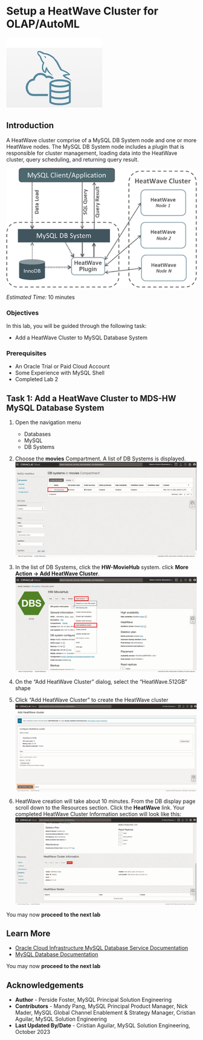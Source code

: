 # Setup a HeatWave Cluster for OLAP/AutoML

![mysql heatwave](./images/mysql-heatwave-logo.jpg "mysql heatwave")

## Introduction

A HeatWave cluster comprise of a MySQL DB System node and one or more HeatWave nodes. The MySQL DB System node includes a plugin that is responsible for cluster management, loading data into the HeatWave cluster, query scheduling, and returning query result.

![heatwave architect](./images/mysql-heatwave-architecture.png "heatwave architect ")

_Estimated Time:_ 10 minutes

### Objectives

In this lab, you will be guided through the following task:

- Add a HeatWave Cluster to MySQL Database System

### Prerequisites

- An Oracle Trial or Paid Cloud Account
- Some Experience with MySQL Shell
- Completed Lab 2

## Task 1: Add a HeatWave Cluster to MDS-HW MySQL Database System

1. Open the navigation menu
    - Databases
    - MySQL
    - DB Systems
2. Choose the **movies** Compartment. A list of DB Systems is displayed.
    ![navigation mysql with instance](./images/navigation-mysql-with-instance.png "navigation mysql with instance")

3. In the list of DB Systems, click the **HW-MovieHub** system. click **More Action ->  Add HeatWave Cluster**.
    ![mysql more actions add cluster](./images/mysql-more-actions-add-cluster.png " mysql more actions add cluster")

4. On the “Add HeatWave Cluster” dialog, select the “HeatWave.512GB” shape

5. Click “Add HeatWave Cluster” to create the HeatWave cluster
    ![mysql apply cluster](./images/mysql-apply-cluster.png " mysql apply cluster")

6. HeatWave creation will take about 10 minutes. From the DB display page scroll down to the Resources section. Click the **HeatWave** link. Your completed HeatWave Cluster Information section will look like this:
    ![mysql creating cluster](./images/mysql-creating-cluster.png "mysql creating cluster ")

You may now **proceed to the next lab**

## Learn More

- [Oracle Cloud Infrastructure MySQL Database Service Documentation](https://docs.cloud.oracle.com/en-us/iaas/MySQL-database)
- [MySQL Database Documentation](https://www.MySQL.com)

You may now **proceed to the next lab**

## Acknowledgements

- **Author** - Perside Foster, MySQL Principal Solution Engineering
- **Contributors** - Mandy Pang, MySQL Principal Product Manager,  Nick Mader, MySQL Global Channel Enablement & Strategy Manager, Cristian Aguilar, MySQL Solution Engineering
- **Last Updated By/Date** - Cristian Aguilar, MySQL Solution Engineering, October 2023
